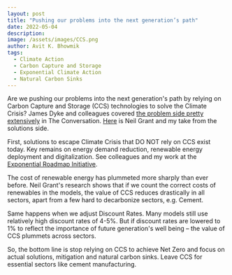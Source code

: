 ```yaml
---
layout: post
title: "Pushing our problems into the next generation’s path"
date: 2022-05-04
description: 
image: /assets/images/CCS.png
author: Avit K. Bhowmik
tags: 
  - Climate Action
  - Carbon Capture and Storage
  - Exponential Climate Action
  - Natural Carbon Sinks
---
```


Are we pushing our problems into the next generation's path by relying on Carbon Capture and Storage (CCS) technologies to solve the Climate Crisis? James Dyke and colleagues covered [the problem side pretty extensively](https://theconversation.com/climate-scientists-concept-of-net-zero-is-a-dangerous-trap-157368) in The Conversation. [Here](https://theconversation.com/relying-on-carbon-capture-to-solve-the-climate-crisis-risks-pushing-our-problems-into-the-next-generations-path-175269) is Neil Grant and my take from the solutions side.

First, solutions to escape Climate Crisis that DO NOT rely on CCS exist today. Key remains on energy demand reduction, renewable energy deployment and digitalization. See colleagues and my work at the [Exponential Roadmap Initiative](https://exponentialroadmap.org).

The cost of renewable energy has plummeted more sharply than ever before. Neil Grant's research shows that if we count the correct costs of renewables in the models, the value of CCS reduces drastically in all sectors, apart from a few hard to decarbonize sectors, e.g. Cement.

Same happens when we adjust Discount Rates. Many models still use relatively high discount rates of 4-5%. But if discount rates are lowered to 1% to reflect the importance of future generation's well being – the value of CCS plummets across sectors.

So, the bottom line is stop relying on CCS to achieve Net Zero and focus on actual solutions, mitigation and natural carbon sinks. Leave CCS for essential sectors like cement manufacturing.

